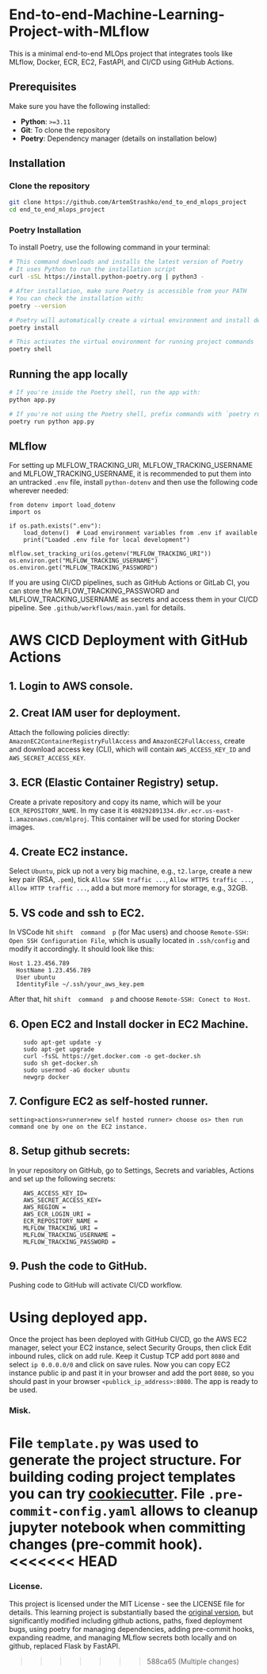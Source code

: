 # End-to-end-Machine-Learning-Project-with-MLflow
This is a minimal end-to-end MLOps project that integrates tools like MLflow, Docker, ECR, EC2, FastAPI, and CI/CD using GitHub Actions.

<!-- 
## Workflows

1. Update config.yaml
2. Update schema.yaml
3. Update params.yaml
4. Update the entity
5. Update the configuration manager in src config
6. Update the components
7. Update the pipeline 
8. Update the main.py
9. Update the app.py
 -->

## Prerequisites

Make sure you have the following installed:

- **Python**: `>=3.11`
- **Git**: To clone the repository
- **Poetry**: Dependency manager (details on installation below)


## Installation

### Clone the repository
```bash
git clone https://github.com/ArtemStrashko/end_to_end_mlops_project
cd end_to_end_mlops_project
```

### Poetry Installation
To install Poetry, use the following command in your terminal:

```bash
# This command downloads and installs the latest version of Poetry
# It uses Python to run the installation script
curl -sSL https://install.python-poetry.org | python3 -

# After installation, make sure Poetry is accessible from your PATH
# You can check the installation with:
poetry --version

# Poetry will automatically create a virtual environment and install dependencies
poetry install

# This activates the virtual environment for running project commands
poetry shell
```


## Running the app locally
```bash
# If you're inside the Poetry shell, run the app with:
python app.py

# If you're not using the Poetry shell, prefix commands with `poetry run`:
poetry run python app.py
```



## MLflow

For setting up MLFLOW_TRACKING_URI, MLFLOW_TRACKING_USERNAME and MLFLOW_TRACKING_USERNAME, it is recommended to put them into an untracked `.env` file, install `python-dotenv` and then use the following code wherever needed:
```
from dotenv import load_dotenv
import os

if os.path.exists(".env"):
    load_dotenv()  # Load environment variables from .env if available
    print("Loaded .env file for local development")
    
mlflow.set_tracking_uri(os.getenv("MLFLOW_TRACKING_URI"))
os.environ.get("MLFLOW_TRACKING_USERNAME")
os.environ.get("MLFLOW_TRACKING_PASSWORD")
``` 

If you are using CI/CD pipelines, such as GitHub Actions or GitLab CI, you can store the MLFLOW_TRACKING_PASSWORD and MLFLOW_TRACKING_USERNAME as secrets and access them in your CI/CD pipeline. See `.github/workflows/main.yaml` for details.


# AWS CICD Deployment with GitHub Actions

## 1. Login to AWS console.

## 2. Creat IAM user for deployment.

Attach the following policies directly: `AmazonEC2ContainerRegistryFullAccess` and `AmazonEC2FullAccess`, create and download access key (CLI), which will contain `AWS_ACCESS_KEY_ID` and `AWS_SECRET_ACCESS_KEY`.

## 3. ECR (Elastic Container Registry) setup.

Create a private repository and copy its name, which will be your `ECR_REPOSITORY_NAME`. In my case it is `408292891334.dkr.ecr.us-east-1.amazonaws.com/mlproj`. This container will be used for storing Docker images.

## 4. Create EC2 instance.

Select `Ubuntu`, pick up not a very big machine, e.g., `t2.large`, create a new key pair (RSA, `.pem`), tick `Allow SSH traffic ...`, `Allow HTTPS traffic ...`, `Allow HTTP traffic ...`, add a but more memory for storage, e.g., 32GB. 

## 5. VS code and ssh to EC2.

In VSCode hit `shift  command  p` (for Mac users) and choose `Remote-SSH: Open SSH Configuration File`, which is usually located in `.ssh/config` and modify it accordingly. It should look like this:
```
Host 1.23.456.789
  HostName 1.23.456.789
  User ubuntu
  IdentityFile ~/.ssh/your_aws_key.pem
```

After that, hit `shift  command  p` and choose `Remote-SSH: Conect to Host`.


## 6. Open EC2 and Install docker in EC2 Machine.
	
```
	sudo apt-get update -y
	sudo apt-get upgrade
	curl -fsSL https://get.docker.com -o get-docker.sh
	sudo sh get-docker.sh
	sudo usermod -aG docker ubuntu
	newgrp docker
```
	
## 7. Configure EC2 as self-hosted runner.
    setting>actions>runner>new self hosted runner> choose os> then run command one by one on the EC2 instance. 


## 8. Setup github secrets:

In your repository on GitHub, go to Settings, Secrets and variables, Actions and set up the following secrets:
```
	AWS_ACCESS_KEY_ID=
	AWS_SECRET_ACCESS_KEY=
	AWS_REGION = 
	AWS_ECR_LOGIN_URI = 
	ECR_REPOSITORY_NAME = 
	MLFLOW_TRACKING_URI = 
	MLFLOW_TRACKING_USERNAME = 
	MLFLOW_TRACKING_PASSWORD = 
```

## 9. Push the code to GitHub.

Pushing code to GitHub will activate CI/CD workflow. 


# Using deployed app.

Once the project has been deployed with GitHub CI/CD, go the AWS EC2 manager, select your EC2 instance, select Security Groups, then click Edit inbound rules, click on add rule. Keep it Custup TCP add port `8080` and select `ip 0.0.0.0/0` and click on save rules. Now you can copy EC2 instance public ip and past it in your browser and add the port `8080`, so you should past in your browser `<publick_ip_address>:8080`. The app is ready to be used.

### Misk.

File `template.py` was used to generate the project structure. For building coding project templates you can try [cookiecutter](https://www.cookiecutter.io/). File `.pre-commit-config.yaml` allows to cleanup jupyter notebook when committing changes (pre-commit hook). 
<<<<<<< HEAD
=======

### License. 
This project is licensed under the MIT License - see the LICENSE file for details. This learning project is substantially based the [original version](https://github.com/someshnaman/End_to_end_MLOPS_project/tree/master), but significantly modified including github actions, paths, fixed deployment bugs, using poetry for managing dependencies, adding pre-commit hooks, expanding readme, and managing MLflow secrets both locally and on github, replaced Flask by FastAPI.
>>>>>>> 588ca65 (Multiple changes)
